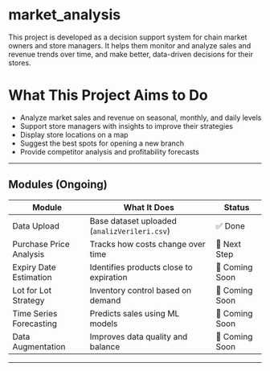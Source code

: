# market_analysis

This project is developed as a decision support system for chain market owners and store managers. It helps them monitor and analyze sales and revenue trends over time, and make better, data-driven decisions for their stores.

# What This Project Aims to Do

- Analyze market sales and revenue on seasonal, monthly, and daily levels  
- Support store managers with insights to improve their strategies  
- Display store locations on a map  
- Suggest the best spots for opening a new branch  
- Provide competitor analysis and profitability forecasts  

---

## Modules (Ongoing)

| Module | What It Does | Status |
|--------|--------------|--------|
| Data Upload | Base dataset uploaded (`analizVerileri.csv`) | ✅ Done |
| Purchase Price Analysis | Tracks how costs change over time | 🔄 Next Step |
| Expiry Date Estimation | Identifies products close to expiration | 🔄 Coming Soon |
| Lot for Lot Strategy | Inventory control based on demand | 🔄 Coming Soon |
| Time Series Forecasting | Predicts sales using ML models | 🔄 Coming Soon |
| Data Augmentation | Improves data quality and balance | 🔄 Coming Soon |

---


